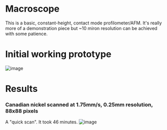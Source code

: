 # Macroscope
This is a basic, constant-height, contact mode profilometer/AFM. It's really more of a demonstration piece but ~10 miron resolution can be achieved with some patience.
# Initial working prototype #
![image](https://github.com/JarofMolasses/macroscope/assets/33560291/4567d889-2869-4e69-9684-dc7e41f11532)

# Results
### Canadian nickel scanned at 1.75mm/s, 0.25mm resolution, 88x88 pixels 
A "quick scan". It took 46 minutes.
![image](https://github.com/JarofMolasses/macroscope/assets/33560291/c8e8d662-5f16-4c2e-a66e-2ec5dac0bd28)


